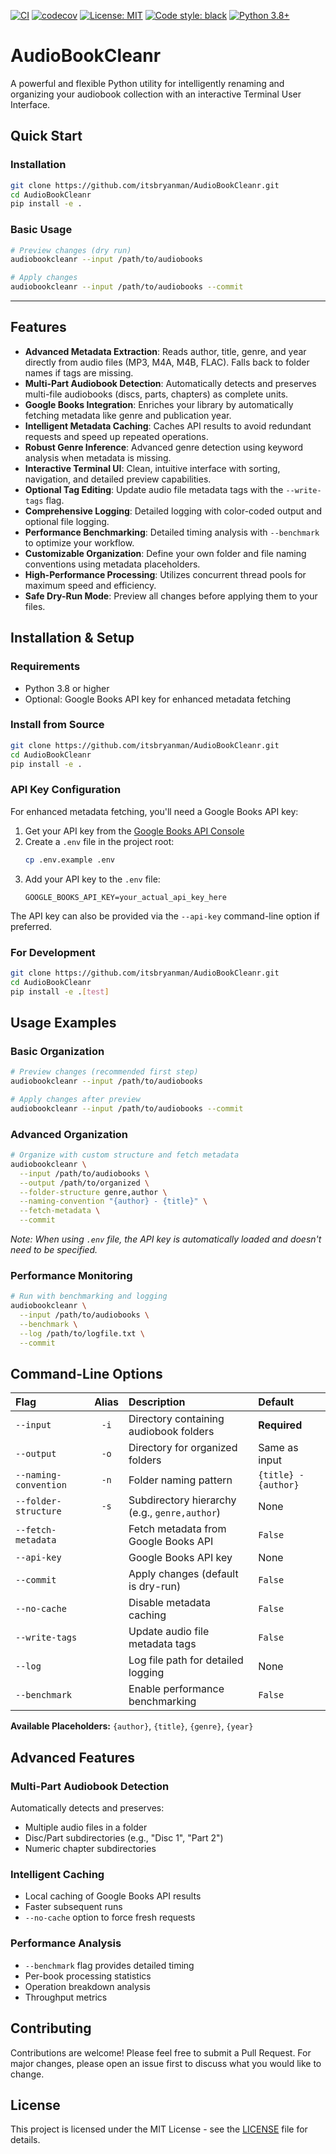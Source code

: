 

[![CI](https://github.com/itsbryanman/AudioBookCleanr/actions/workflows/main.yml/badge.svg)](https://github.com/itsbryanman/AudioBookCleanr/actions/workflows/main.yml)
[![codecov](https://codecov.io/gh/itsbryanman/AudioBookCleanr/branch/main/graph/badge.svg)](https://codecov.io/gh/itsbryanman/AudioBookCleanr)
[![License: MIT](https://img.shields.io/badge/License-MIT-yellow.svg)](https://opensource.org/licenses/MIT)
[![Code style: black](https://img.shields.io/badge/code%20style-black-000000.svg)](https://github.com/psf/black)
[![Python 3.8+](https://img.shields.io/badge/python-3.8+-blue.svg)](https://www.python.org/downloads/)

# AudioBookCleanr

A powerful and flexible Python utility for intelligently renaming and organizing your audiobook collection with an interactive Terminal User Interface.

## Quick Start

### Installation

```bash
git clone https://github.com/itsbryanman/AudioBookCleanr.git
cd AudioBookCleanr
pip install -e .
```

### Basic Usage

```bash
# Preview changes (dry run)
audiobookcleanr --input /path/to/audiobooks

# Apply changes
audiobookcleanr --input /path/to/audiobooks --commit
```

-----

## Features

- **Advanced Metadata Extraction**: Reads author, title, genre, and year directly from audio files (MP3, M4A, M4B, FLAC). Falls back to folder names if tags are missing.
- **Multi-Part Audiobook Detection**: Automatically detects and preserves multi-file audiobooks (discs, parts, chapters) as complete units.
- **Google Books Integration**: Enriches your library by automatically fetching metadata like genre and publication year.
- **Intelligent Metadata Caching**: Caches API results to avoid redundant requests and speed up repeated operations.
- **Robust Genre Inference**: Advanced genre detection using keyword analysis when metadata is missing.
- **Interactive Terminal UI**: Clean, intuitive interface with sorting, navigation, and detailed preview capabilities.
- **Optional Tag Editing**: Update audio file metadata tags with the `--write-tags` flag.
- **Comprehensive Logging**: Detailed logging with color-coded output and optional file logging.
- **Performance Benchmarking**: Detailed timing analysis with `--benchmark` to optimize your workflow.
- **Customizable Organization**: Define your own folder and file naming conventions using metadata placeholders.
- **High-Performance Processing**: Utilizes concurrent thread pools for maximum speed and efficiency.
- **Safe Dry-Run Mode**: Preview all changes before applying them to your files.

## Installation & Setup

### Requirements
- Python 3.8 or higher
- Optional: Google Books API key for enhanced metadata fetching

### Install from Source
```bash
git clone https://github.com/itsbryanman/AudioBookCleanr.git
cd AudioBookCleanr
pip install -e .
```

### API Key Configuration
For enhanced metadata fetching, you'll need a Google Books API key:

1. Get your API key from the [Google Books API Console](https://developers.google.com/books/docs/v1/using#auth)
2. Create a `.env` file in the project root:
   ```bash
   cp .env.example .env
   ```
3. Add your API key to the `.env` file:
   ```
   GOOGLE_BOOKS_API_KEY=your_actual_api_key_here
   ```

The API key can also be provided via the `--api-key` command-line option if preferred.

### For Development
```bash
git clone https://github.com/itsbryanman/AudioBookCleanr.git
cd AudioBookCleanr
pip install -e .[test]
```

## Usage Examples

### Basic Organization
```bash
# Preview changes (recommended first step)
audiobookcleanr --input /path/to/audiobooks

# Apply changes after preview
audiobookcleanr --input /path/to/audiobooks --commit
```

### Advanced Organization
```bash
# Organize with custom structure and fetch metadata
audiobookcleanr \
  --input /path/to/audiobooks \
  --output /path/to/organized \
  --folder-structure genre,author \
  --naming-convention "{author} - {title}" \
  --fetch-metadata \
  --commit
```

*Note: When using `.env` file, the API key is automatically loaded and doesn't need to be specified.*

### Performance Monitoring
```bash
# Run with benchmarking and logging
audiobookcleanr \
  --input /path/to/audiobooks \
  --benchmark \
  --log /path/to/logfile.txt \
  --commit
```

## Command-Line Options

| Flag | Alias | Description | Default |
| :--- | :---: | :--- | :--- |
| `--input` | `-i` | Directory containing audiobook folders | **Required** |
| `--output` | `-o` | Directory for organized folders | Same as input |
| `--naming-convention` | `-n` | Folder naming pattern | `{title} - {author}` |
| `--folder-structure` | `-s` | Subdirectory hierarchy (e.g., `genre,author`) | None |
| `--fetch-metadata` | | Fetch metadata from Google Books API | `False` |
| `--api-key` | | Google Books API key | None |
| `--commit` | | Apply changes (default is dry-run) | `False` |
| `--no-cache` | | Disable metadata caching | `False` |
| `--write-tags` | | Update audio file metadata tags | `False` |
| `--log` | | Log file path for detailed logging | None |
| `--benchmark` | | Enable performance benchmarking | `False` |

**Available Placeholders:** `{author}`, `{title}`, `{genre}`, `{year}`

## Advanced Features

### Multi-Part Audiobook Detection
Automatically detects and preserves:
- Multiple audio files in a folder
- Disc/Part subdirectories (e.g., "Disc 1", "Part 2")
- Numeric chapter subdirectories

### Intelligent Caching
- Local caching of Google Books API results
- Faster subsequent runs
- `--no-cache` option to force fresh requests

### Performance Analysis
- `--benchmark` flag provides detailed timing
- Per-book processing statistics
- Operation breakdown analysis
- Throughput metrics

## Contributing

Contributions are welcome! Please feel free to submit a Pull Request. For major changes, please open an issue first to discuss what you would like to change.

## License

This project is licensed under the MIT License - see the [LICENSE](LICENSE) file for details.
